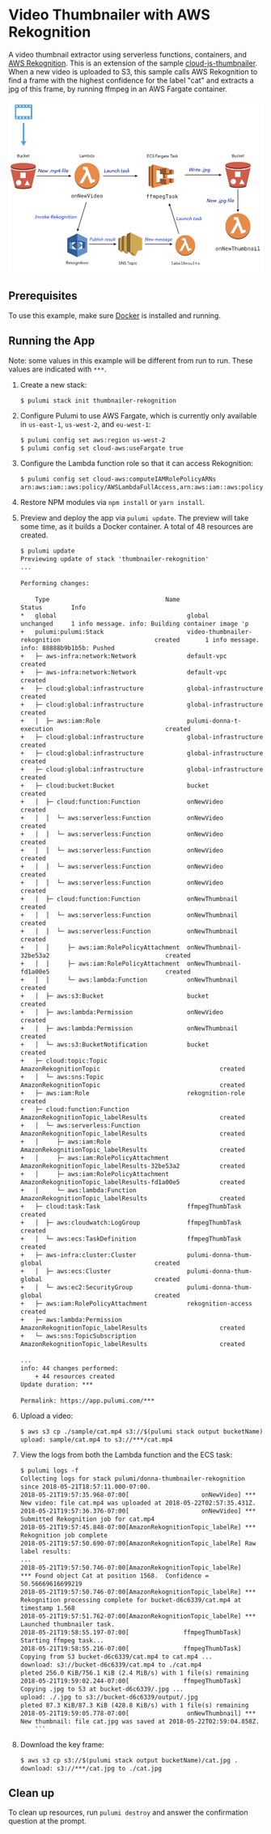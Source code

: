 # Video Thumbnailer with AWS Rekognition

A video thumbnail extractor using serverless functions, containers, and [AWS Rekognition](https://aws.amazon.com/rekognition/). This is an extension of the sample [cloud-js-thumbnailer](../cloud-js-thumbnailer). When a new video is uploaded to S3, this sample calls AWS Rekognition to find a frame with the highest confidence for the label "cat" and extracts a jpg of this frame, by running ffmpeg in an AWS Fargate container.

![When a new video is uploaded, extract a thumbnail using AWS Rekognition](thumbnailer-rekognition-diagram.png)

## Prerequisites

To use this example, make sure [Docker](https://docs.docker.com/engine/installation/) is installed and running.

## Running the App

Note: some values in this example will be different from run to run.  These values are indicated
with `***`.

1.  Create a new stack:

    ```
    $ pulumi stack init thumbnailer-rekognition
    ```

1.  Configure Pulumi to use AWS Fargate, which is currently only available in `us-east-1`, `us-west-2`, and `eu-west-1`:

    ```
    $ pulumi config set aws:region us-west-2
    $ pulumi config set cloud-aws:useFargate true
    ```

1.  Configure the Lambda function role so that it can access Rekognition:

    ```
    $ pulumi config set cloud-aws:computeIAMRolePolicyARNs arn:aws:iam::aws:policy/AWSLambdaFullAccess,arn:aws:iam::aws:policy/AmazonEC2ContainerServiceFullAccess,arn:aws:iam::aws:policy/AmazonRekognitionFullAccess
    ```

1.  Restore NPM modules via `npm install` or `yarn install`.

1.  Preview and deploy the app via `pulumi update`. The preview will take some time, as it builds a Docker container. A total of 48 resources are created.

    ```
    $ pulumi update
    Previewing update of stack 'thumbnailer-rekognition'
    ...

    Performing changes:

        Type                                Name                                                         Status        Info
    *   global                                    global                                                 unchanged     1 info message. info: Building container image 'p
    +   pulumi:pulumi:Stack                       video-thumbnailer-rekognition                          created       1 info message. info: 88888b9b1b5b: Pushed
    +   ├─ aws-infra:network:Network              default-vpc                                            created
    +   ├─ aws-infra:network:Network              default-vpc                                            created
    +   ├─ cloud:global:infrastructure            global-infrastructure                                  created
    +   ├─ cloud:global:infrastructure            global-infrastructure                                  created
    +   │  ├─ aws:iam:Role                        pulumi-donna-t-execution                               created
    +   ├─ cloud:global:infrastructure            global-infrastructure                                  created
    +   ├─ cloud:global:infrastructure            global-infrastructure                                  created
    +   ├─ cloud:global:infrastructure            global-infrastructure                                  created
    +   ├─ cloud:bucket:Bucket                    bucket                                                 created
    +   │  ├─ cloud:function:Function             onNewVideo                                             created
    +   │  │  └─ aws:serverless:Function          onNewVideo                                             created
    +   │  │  └─ aws:serverless:Function          onNewVideo                                             created
    +   │  │  └─ aws:serverless:Function          onNewVideo                                             created
    +   │  │  └─ aws:serverless:Function          onNewVideo                                             created
    +   │  │  └─ aws:serverless:Function          onNewVideo                                             created
    +   │  ├─ cloud:function:Function             onNewThumbnail                                         created
    +   │  │  └─ aws:serverless:Function          onNewThumbnail                                         created
    +   │  │  └─ aws:serverless:Function          onNewThumbnail                                         created
    +   │  │     ├─ aws:iam:RolePolicyAttachment  onNewThumbnail-32be53a2                                created
    +   │  │     ├─ aws:iam:RolePolicyAttachment  onNewThumbnail-fd1a00e5                                created
    +   │  │     └─ aws:lambda:Function           onNewThumbnail                                         created
    +   │  ├─ aws:s3:Bucket                       bucket                                                 created
    +   │  ├─ aws:lambda:Permission               onNewVideo                                             created
    +   │  ├─ aws:lambda:Permission               onNewThumbnail                                         created
    +   │  └─ aws:s3:BucketNotification           bucket                                                 created
    +   ├─ cloud:topic:Topic                      AmazonRekognitionTopic                                 created
    +   │  └─ aws:sns:Topic                       AmazonRekognitionTopic                                 created
    +   ├─ aws:iam:Role                           rekognition-role                                       created
    +   ├─ cloud:function:Function                AmazonRekognitionTopic_labelResults                    created
    +   │  └─ aws:serverless:Function             AmazonRekognitionTopic_labelResults                    created
    +   │     ├─ aws:iam:Role                     AmazonRekognitionTopic_labelResults                    created
    +   │     ├─ aws:iam:RolePolicyAttachment     AmazonRekognitionTopic_labelResults-32be53a2           created
    +   │     ├─ aws:iam:RolePolicyAttachment     AmazonRekognitionTopic_labelResults-fd1a00e5           created
    +   │     └─ aws:lambda:Function              AmazonRekognitionTopic_labelResults                    created
    +   ├─ cloud:task:Task                        ffmpegThumbTask                                        created
    +   │  ├─ aws:cloudwatch:LogGroup             ffmpegThumbTask                                        created
    +   │  └─ aws:ecs:TaskDefinition              ffmpegThumbTask                                        created
    +   ├─ aws-infra:cluster:Cluster              pulumi-donna-thum-global                               created
    +   │  ├─ aws:ecs:Cluster                     pulumi-donna-thum-global                               created
    +   │  └─ aws:ec2:SecurityGroup               pulumi-donna-thum-global                               created
    +   ├─ aws:iam:RolePolicyAttachment           rekognition-access                                     created
    +   ├─ aws:lambda:Permission                  AmazonRekognitionTopic_labelResults                    created
    +   └─ aws:sns:TopicSubscription              AmazonRekognitionTopic_labelResults                    created

    ...
    info: 44 changes performed:
        + 44 resources created
    Update duration: ***

    Permalink: https://app.pulumi.com/***
    ```

1.  Upload a video:

    ```
    $ aws s3 cp ./sample/cat.mp4 s3://$(pulumi stack output bucketName)
    upload: sample/cat.mp4 to s3://***/cat.mp4
    ```

1.  View the logs from both the Lambda function and the ECS task:

    ```
    $ pulumi logs -f
    Collecting logs for stack pulumi/donna-thumbnailer-rekognition since 2018-05-21T18:57:11.000-07:00.
    2018-05-21T19:57:35.968-07:00[                    onNewVideo] *** New video: file cat.mp4 was uploaded at 2018-05-22T02:57:35.431Z.
    2018-05-21T19:57:36.376-07:00[                    onNewVideo] *** Submitted Rekognition job for cat.mp4
    2018-05-21T19:57:45.848-07:00[AmazonRekognitionTopic_labelRe] *** Rekognition job complete
    2018-05-21T19:57:50.690-07:00[AmazonRekognitionTopic_labelRe] Raw label results:
    ...
    2018-05-21T19:57:50.746-07:00[AmazonRekognitionTopic_labelRe]     *** Found object Cat at position 1568.  Confidence = 50.56669616699219
    2018-05-21T19:57:50.746-07:00[AmazonRekognitionTopic_labelRe] *** Rekognition processing complete for bucket-d6c6339/cat.mp4 at timestamp 1.568
    2018-05-21T19:57:51.762-07:00[AmazonRekognitionTopic_labelRe] *** Launched thumbnailer task.
    2018-05-21T19:58:55.197-07:00[               ffmpegThumbTask] Starting ffmpeg task...
    2018-05-21T19:58:55.216-07:00[               ffmpegThumbTask] Copying from S3 bucket-d6c6339/cat.mp4 to cat.mp4 ...
    download: s3://bucket-d6c6339/cat.mp4 to ./cat.mp4                pleted 256.0 KiB/756.1 KiB (2.4 MiB/s) with 1 file(s) remaining
    2018-05-21T19:59:02.244-07:00[               ffmpegThumbTask] Copying .jpg to S3 at bucket-d6c6339/.jpg ...
    upload: ./.jpg to s3://bucket-d6c6339/output/.jpg                 pleted 87.3 KiB/87.3 KiB (428.8 KiB/s) with 1 file(s) remaining
    2018-05-21T19:59:05.778-07:00[                onNewThumbnail] *** New thumbnail: file cat.jpg was saved at 2018-05-22T02:59:04.858Z.
        ```

1.  Download the key frame:

    ```
    $ aws s3 cp s3://$(pulumi stack output bucketName)/cat.jpg .
    download: s3://***/cat.jpg to ./cat.jpg
    ```

## Clean up

To clean up resources, run `pulumi destroy` and answer the confirmation question at the prompt.

